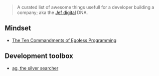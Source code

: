 > A curated list of awesome things usefull for a developer building a company; aka the [Jef digital](https://www.jef.digital) DNA.

## Mindset

- [The Ten Commandments of Egoless Programming](https://blog.codinghorror.com/the-ten-commandments-of-egoless-programming/)

## Development toolbox

- [ag, the silver searcher](https://github.com/ggreer/the_silver_searcher)
